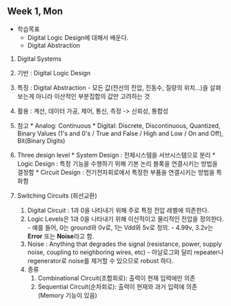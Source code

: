 Week 1, Mon
---

* 학습목표
  - Digital Logic Design에 대해서 배운다.
  - Digital Abstraction

1. Digital Systems
  1. 기반 : Digital Logic Design
  2. 특징 : Digital Abstraction - 모든 값(전선의 전압, 진동수, 질량의 위치...)을 살펴보는게 아니라 이산적인 부분집합의 값만 고려하는 것
  3. 활용 : 계산, 데이터 가공, 제어, 통신, 측정 -> 신뢰성, 통합성
  4. 참고
    * Analog: Continuous
    * Digital: Discrete, Discontinuous, Quantized, Binary Values (1's and 0's / True and False / High and Low / On and Off), Bit(Binary Digits)
  5. Three design level
    * System Design : 전체시스템을 서브시스템으로 분리
    * Logic Design : 특정 기능을 수행하기 위해 기본 논리 블록을 연결시키는 방법을 결정함
    * Circuit Design : 전기전자회로에서 특정한 부품을 연결시키는 방법을 특화함

2. Switching Circuits (회선교환)
    1. Digital Circuit : 1과 0을 나타내기 위해 주로 특정 전압 레벨에 의존한다.
      1. Logic Levels은 1과 0을 나타내기 위해 이산적이고 물리적인 전압을 정의한다.
        - 예를 들어, 0는 ground와 0v로, 1는 Vdd와 5v로 정의.
        - 4.99v, 3.2v는 **Error** 또는 **Noise**라고 함.
      2. Noise : Anything that degrades the signal (resistance, power, supply noise, coupling to neighboring wires, etc)
        - 아날로그와 달리 repeater나 regenerator로 noise를 제거할 수 있으므로 robust 하다.
    2. 종류
       1. Combinational Circuit(조합회로): 출력이 현재 입력에만 의존
       2. Sequential Circuit(순차회로): 출력이 현재와 과거 입력에 의존 (Memory 기능이 있음)
  